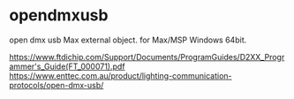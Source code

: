 # opendmxusb
open dmx usb Max external object.
for Max/MSP Windows 64bit.

https://www.ftdichip.com/Support/Documents/ProgramGuides/D2XX_Programmer's_Guide(FT_000071).pdf
https://www.enttec.com.au/product/lighting-communication-protocols/open-dmx-usb/
